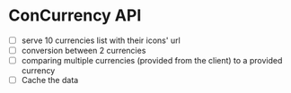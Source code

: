 # ConCurrency API

- [ ] serve 10 currencies list with their icons' url
- [ ] conversion between 2 currencies
- [ ] comparing multiple currencies (provided from the client) to a provided currency
- [ ] Cache the data
